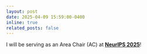 ```yaml
---
layout: post
date: 2025-04-09 15:59:00-0400
inline: true
related_posts: false
---
```

I will be serving as an Area Chair (AC) at <a target="_blank" href="https://neurips.cc/"><b>NeurIPS 2025</b></a>!
